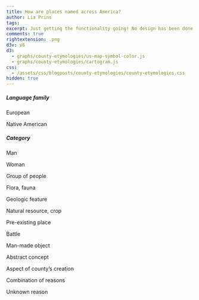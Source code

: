 ```yaml
---
title: How are places named across America?
author: Lia Prins
tags:
excerpt: Just getting the functionality going! No design has been done yet!
comments: true
rightextension: .png
d3v: v6
d3:
  - graphs/county-etymologies/us-map-symbol-color.js
  - graphs/county-etymologies/cartogram.js
css:
  - /assets/css/blogposts/county-etymologies/county-etymologies.css
hidden: true
---
```


<div id="vis"></div>
<div id="filter-container">
  <!-- Filters for language -->
  <div id="language-filter-group">
    <h5>Language family</h5>
    <div id="filter-language-euro" class="filter filter-language" data-group="language" data-field="euro" data-existinggroup-language="" data-existinggroup-category="">
      <p>European</p>
    </div>
    <div id="filter-language-natam" class="filter filter-language" data-group="language" data-field="natam" data-existinggroup-language="" data-existinggroup-category="">
      <p>Native American</p>
    </div>
  </div>

  <!-- Filters for etymology -->
  <div id="category-filter-group">
    <h5>Category</h5>
    <div id="filter-category-man" class="filter filter-category" data-group="category" data-field="man" data-existinggroup-language="" data-existinggroup-category="">
      <p>Man</p>
    </div>
    <div id="filter-category-woman" class="filter filter-category" data-group="category" data-field="woman" data-existinggroup-language="" data-existinggroup-category="">
      <p>Woman</p>
    </div>
    <div id="filter-category-group" class="filter filter-category" data-group="category" data-field="group" data-existinggroup-language="" data-existinggroup-category="">
      <p>Group of people</p>
    </div>
    <div id="filter-category-flora" class="filter filter-category" data-group="category" data-field="flora" data-existinggroup-language="" data-existinggroup-category="">
      <p>Flora, fauna</p>
    </div>
    <div id="filter-category-geology" class="filter filter-category" data-group="category" data-field="geology" data-existinggroup-language="" data-existinggroup-category="">
      <p>Geologic feature</p>
    </div>
    <div id="filter-category-resource" class="filter filter-category" data-group="category" data-field="resource" data-existinggroup-language="" data-existinggroup-category="">
      <p>Natural resource, crop</p>
    </div>
    <div id="filter-category-place" class="filter filter-category" data-group="category" data-field="place" data-existinggroup-language="" data-existinggroup-category="">
      <p>Pre-existing place</p>
    </div>
    <div id="filter-category-battle" class="filter filter-category" data-group="category" data-field="battle" data-existinggroup-language="" data-existinggroup-category="">
      <p>Battle</p>
    </div>
    <div id="filter-category-object" class="filter filter-category" data-group="category" data-field="object" data-existinggroup-language="" data-existinggroup-category="">
      <p>Man-made object</p>
    </div>
    <div id="filter-category-concept" class="filter filter-category" data-group="category" data-field="concept" data-existinggroup-language="" data-existinggroup-category="">
      <p>Abstract concept</p>
    </div>
    <div id="filter-category-creation" class="filter filter-category" data-group="category" data-field="creation" data-existinggroup-language="" data-existinggroup-category="">
      <p>Aspect of county’s creation</p>
    </div>
    <div id="filter-category-combination" class="filter filter-category" data-group="category" data-field="combination" data-existinggroup-language="" data-existinggroup-category="">
      <p>Combination of reasons</p>
    </div>
    <div id="filter-category-unknown" class="filter filter-category" data-group="category" data-field="unknown" data-existinggroup-language="" data-existinggroup-category="">
      <p>Unknown reason</p>
    </div>
  </div>
</div> <!-- close #filter-container -->

<div id="hex-vis"></div>
